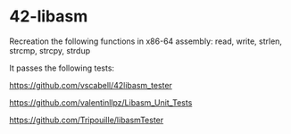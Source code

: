 # 42-libasm

Recreation the following functions in x86-64 assembly:
read, write, strlen, strcmp, strcpy, strdup

It passes the following tests:

https://github.com/vscabell/42libasm_tester

https://github.com/valentinllpz/Libasm_Unit_Tests

https://github.com/Tripouille/libasmTester
